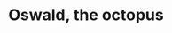 <!DOCTYPE html>
<html>
  <head>
    <title> My favourite cartoon </title>
  </head>
  <body>
    <h1>Oswald, the octopus</h1>
  </body>
  </html>
